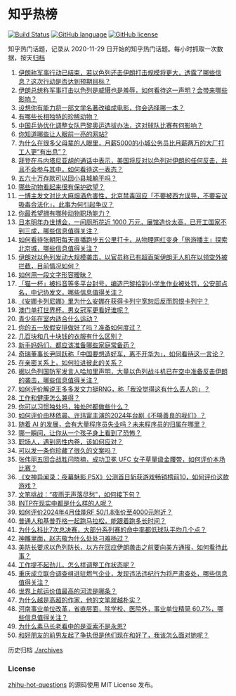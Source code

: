 # 知乎热榜
[![Build Status](https://github.com/ToWeLong/zhihu-hot-questions/workflows/CI/badge.svg)](https://github.com/ToWeLong/zhihu-hot-questions/actions)
[![GitHub language](https://img.shields.io/badge/language-golang-orange.svg)](https://golang.org/)
[![GitHub license](https://img.shields.io/github/license/ToWeLong/zhihu-hot-questions)](https://github.com/ToWeLong/zhihu-hot-questions/blob/main/LICENSE)

知乎热门话题，记录从 2020-11-29 日开始的知乎热门话题。每小时抓取一次数据，按天[归档](./archives)

<!-- BEGIN -->

1. [伊朗称军事行动已结束，若以色列还击伊朗打击规模将更大，透露了哪些信息？这次行动是否达到预期目标？](https://www.zhihu.com/question/652916024)
1. [伊朗总统称军事打击以色列是威慑也是羞辱，如何看待这一声明？会带来哪些影响？](https://www.zhihu.com/question/652921302)
1. [设想你有能力将一部文学名著改编成电影，你会选择哪一本？](https://www.zhihu.com/question/652524787)
1. [有哪些长相独特的珍稀动物？](https://www.zhihu.com/question/652851264)
1. [中国乒协优化调整女队巴黎奥运选拔办法，这对球队比赛有何影响？](https://www.zhihu.com/question/652805097)
1. [你知道哪些让人眼前一亮的网站?](https://www.zhihu.com/question/298275659)
1. [为什么在很多父母辈的人眼里，月薪5000的小城公务员比月薪两万的大厂打工人更“有出息”？](https://www.zhihu.com/question/652468831)
1. [拜登在与内塔尼亚胡的通话中表示，美国将反对以色列对伊朗的任何反击，并且不会参与其中，如何看待这一表态？](https://www.zhihu.com/question/652891895)
1. [五六十万存款可以回小县城躺平吗？](https://www.zhihu.com/question/652529386)
1. [哪些动物看起来很有保护欲望？](https://www.zhihu.com/question/652914454)
1. [一博主发文对比大麻烟酒危害性，北京禁毒回应「不要被西方误导，不要妄议吸毒合法化」，此事为何引起争议？](https://www.zhihu.com/question/652825100)
1. [你最希望拥有哪种动物职场能力？](https://www.zhihu.com/question/652803080)
1. [日本明年办世博会，一间厕所花近 1000 万元，展馆造价太高，已开工国家不到三成，哪些信息值得关注？](https://www.zhihu.com/question/652840430)
1. [如何看待张朝阳每天直播跑步五公里打卡，从物理网红变身「旅游播主」探索北京城，哪些信息值得关注？](https://www.zhihu.com/question/652837081)
1. [伊朗对以色列发动大规模袭击，以官员称已有超百架伊朗无人机在以领空外被拦截，目前情况如何？](https://www.zhihu.com/question/652881800)
1. [如何用一段文字形容暧昧？](https://www.zhihu.com/question/649720590)
1. [「猫一杯」被抖音等多平台封号，编造巴黎拾到小学生作业被处罚，公安部点名，中记协发文，哪些信息值得关注？](https://www.zhihu.com/question/652840437)
1. [《安娜卡列尼娜》里为什么安娜在获得卡列宁宽恕后反而怨恨卡列宁？](https://www.zhihu.com/question/652455882)
1. [澳门单打世界杯，男女冠军更看好谁呢？](https://www.zhihu.com/question/652619086)
1. [青少年在室内适合什么运动？](https://www.zhihu.com/question/652887342)
1. [你的五一放假安排做好了吗？准备如何度过？](https://www.zhihu.com/question/652799922)
1. [几百块和几十块钱的衣服有什么区别？](https://www.zhihu.com/question/652883120)
1. [新手妈妈们，都应该准备哪些家庭常备药？](https://www.zhihu.com/question/652801868)
1. [奇瑞董事长尹同跃称「中国要想造好车，离不开华为」，如何看待这一言论？](https://www.zhihu.com/question/652686161)
1. [在亲密关系上，如何拉进彼此的关系？](https://www.zhihu.com/question/652739488)
1. [据以色列国防军发言人哈加里声明，大量以色列战斗机已在空中准备反击伊朗的袭击，哪些信息值得关注？](https://www.zhihu.com/question/652882143)
1. [如何评价解说王多多发文力挺RNG，称「我没觉得这有什么丢人的」？](https://www.zhihu.com/question/652802240)
1. [工作和健康怎么兼得？](https://www.zhihu.com/question/652886510)
1. [你可以习惯独处吗，独处时都做些什么？](https://www.zhihu.com/question/647594508)
1. [如何评价由林依晨、许玮甯主演的2024年台剧《不够善良的我们》？](https://www.zhihu.com/question/651525858)
1. [随着 AI 的发展，会有大量程序员失业吗？未来程序员的归属在哪里？](https://www.zhihu.com/question/652005915)
1. [哪一瞬间，让你从一个孩子身上看到了恐怖？](https://www.zhihu.com/question/650225612)
1. [职场人，遇到恶性内卷，该如何应对？](https://www.zhihu.com/question/652887597)
1. [可以发一条你珍藏了很久的文案吗？](https://www.zhihu.com/question/652538239)
1. [张伟丽五回合战胜闫晓楠，成功卫冕 UFC 女子草量级金腰带，如何评价本场比赛？](https://www.zhihu.com/question/652905050)
1. [《女神异闻录：夜幕魅影 P5X》公测首日斩获游戏畅销榜前10，如何评价这款游戏？](https://www.zhihu.com/question/652746339)
1. [文笔挑战：“夜雨无声落尽愁”，如何接下句？](https://www.zhihu.com/question/652792719)
1. [INTP在现实中都是什么样的人呢？](https://www.zhihu.com/question/620078814)
1. [如何评价2024年4月佳能RF 50/1.8涨价至4000元附近？](https://www.zhihu.com/question/652839498)
1. [普通人和基普乔格一起跑马拉松，能跟着跑多长时间？](https://www.zhihu.com/question/652381561)
1. [为什么科比7次总决赛，大部分系列赛的命中率都低球队平均几个点？](https://www.zhihu.com/question/652576202)
1. [神雕里面，赵志敬为什么处处刁难杨过？](https://www.zhihu.com/question/304684001)
1. [美防长要求以色列防长，以方在回应伊朗袭击之前要向美方通报，如何看待此事？](https://www.zhihu.com/question/652888290)
1. [工作提不起劲儿，怎么样调整工作状态呢？](https://www.zhihu.com/question/652885487)
1. [重庆成立联合调查组进驻燃气企业，发现违法违纪行为将严肃查处，哪些信息值得关注？](https://www.zhihu.com/question/652840465)
1. [世界上航运价值最高的河流是哪条？](https://www.zhihu.com/question/610461089)
1. [为什么越是高超的作家，他的文笔就越朴实？](https://www.zhihu.com/question/652720794)
1. [河南事业单位改革，省直层面，除学校、医院外，事业单位精简 60.7%，哪些信息值得关注？](https://www.zhihu.com/question/652809528)
1. [为什么素马长老看中的是亚索不是永恩?](https://www.zhihu.com/question/573008854)
1. [和好朋友的前男友起了争执但是他们现在和好了，我该怎么面对她呢？](https://www.zhihu.com/question/640583928)

<!-- END -->

历史归档 [./archives](./archives)


### License
[zhihu-hot-questions](https://github.com/towelong/zhihu-hot-questions) 的源码使用 MIT License 发布。